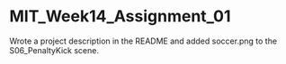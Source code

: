 # MIT_Week14_Assignment_01
Wrote a project description in the README and added soccer.png to the S06_PenaltyKick scene.
 
